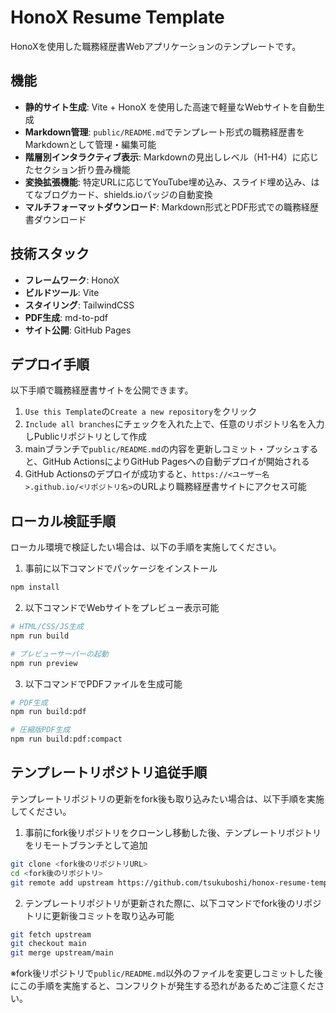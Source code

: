 # HonoX Resume Template

HonoXを使用した職務経歴書Webアプリケーションのテンプレートです。

## 機能

- **静的サイト生成**: Vite + HonoX を使用した高速で軽量なWebサイトを自動生成
- **Markdown管理**: `public/README.md`でテンプレート形式の職務経歴書をMarkdownとして管理・編集可能
- **階層別インタラクティブ表示**: Markdownの見出しレベル（H1-H4）に応じたセクション折り畳み機能
- **変換拡張機能**: 特定URLに応じてYouTube埋め込み、スライド埋め込み、はてなブログカード、shields.ioバッジの自動変換
- **マルチフォーマットダウンロード**: Markdown形式とPDF形式での職務経歴書ダウンロード

## 技術スタック

- **フレームワーク**: HonoX
- **ビルドツール**: Vite
- **スタイリング**: TailwindCSS
- **PDF生成**: md-to-pdf
- **サイト公開**: GitHub Pages

## デプロイ手順

以下手順で職務経歴書サイトを公開できます。  

1. `Use this Template`の`Create a new repository`をクリック
2. `Include all branches`にチェックを入れた上で、任意のリポジトリ名を入力しPublicリポジトリとして作成
3. mainブランチで`public/README.md`の内容を更新しコミット・プッシュすると、GitHub ActionsによりGitHub Pagesへの自動デプロイが開始される
4. GitHub Actionsのデプロイが成功すると、`https://<ユーザー名>.github.io/<リポジトリ名>`のURLより職務経歴書サイトにアクセス可能  

## ローカル検証手順

ローカル環境で検証したい場合は、以下の手順を実施してください。  

1. 事前に以下コマンドでパッケージをインストール

```bash
npm install
```

2. 以下コマンドでWebサイトをプレビュー表示可能

```bash
# HTML/CSS/JS生成
npm run build

# プレビューサーバーの起動
npm run preview
```

3. 以下コマンドでPDFファイルを生成可能

```bash
# PDF生成
npm run build:pdf

# 圧縮版PDF生成
npm run build:pdf:compact
```

## テンプレートリポジトリ追従手順

テンプレートリポジトリの更新をfork後も取り込みたい場合は、以下手順を実施してください。  

1. 事前にfork後リポジトリをクローンし移動した後、テンプレートリポジトリをリモートブランチとして追加

```bash
git clone <fork後のリポジトリURL>
cd <fork後のリポジトリ>
git remote add upstream https://github.com/tsukuboshi/honox-resume-template.git
```

2. テンプレートリポジトリが更新された際に、以下コマンドでfork後のリポジトリに更新後コミットを取り込み可能

```bash
git fetch upstream
git checkout main
git merge upstream/main
```

※fork後リポジトリで`public/README.md`以外のファイルを変更しコミットした後にこの手順を実施すると、コンフリクトが発生する恐れがあるためご注意ください。  
